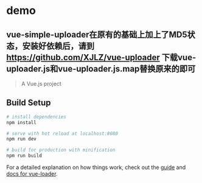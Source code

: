 # demo

## vue-simple-uploader在原有的基础上加上了MD5状态，安装好依赖后，请到 https://github.com/XJLZ/vue-uploader 下载vue-uploader.js和vue-uploader.js.map替换原来的即可

> A Vue.js project

## Build Setup

``` bash
# install dependencies
npm install

# serve with hot reload at localhost:8080
npm run dev

# build for production with minification
npm run build

```

For a detailed explanation on how things work, check out the [guide](http://vuejs-templates.github.io/webpack/) and [docs for vue-loader](http://vuejs.github.io/vue-loader).
